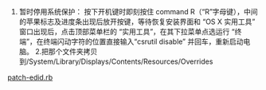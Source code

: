 1. 暂时停用系统保护：
按下开机键时即刻按住 command R（“R”字母键），中间的苹果标志及进度条出现后放开按键，等待恢复安装界面和 “OS X 实用工具” 窗口出现后，点击顶部菜单栏的 “实用工具”，在其下拉菜单点选运行 “终端”，在终端闪动字符的位置直接输入“csrutil disable” 并回车，重新启动电脑。
2.把那个文件夹拷贝到/System/Library/Displays/Contents/Resources/Overrides

[patch-edid.rb](resources/98D8D3105BD9B27616AEC8BB5BA3CDBB.rb)